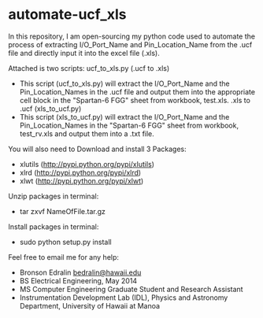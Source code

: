 automate-ucf_xls
================

In this repository, I am open-sourcing my python code used to automate the process of extracting I/O_Port_Name and Pin_Location_Name from the .ucf file and directly input it into the excel file (.xls). 

Attached is two scripts:
ucf_to_xls.py (.ucf to .xls)
- This script (ucf_to_xls.py) will extract the I/O_Port_Name and the Pin_Location_Names in the .ucf file and output them into the appropriate cell block in the "Spartan-6 FGG" sheet from workbook, test.xls.
.xls to .ucf   (xls_to_ucf.py)
- This script (xls_to_ucf.py) will extract the I/O_Port_Name and the Pin_Location_Names in the "Spartan-6 FGG" sheet from workbook, test_rv.xls and output them into a .txt file.

You will also need to Download and install 3 Packages:
- xlutils (http://pypi.python.org/pypi/xlutils)
- xlrd (http://pypi.python.org/pypi/xlrd)
- xlwt (http://pypi.python.org/pypi/xlwt)
 
Unzip packages in terminal:
- tar zxvf NameOfFile.tar.gz

Install packages in terminal:
- sudo python setup.py install

Feel free to email me for any help:
- Bronson Edralin <bedralin@hawaii.edu>
- BS Electrical Engineering, May 2014
- MS Computer Engineering Graduate Student and Research Assistant
- Instrumentation Development Lab (IDL), Physics and Astronomy Department, University of Hawaii at Manoa


